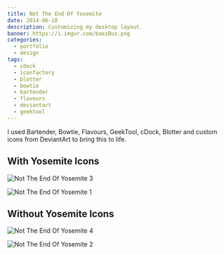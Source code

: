 ```yaml
---
title: Not The End Of Yosemite
date: 2014-06-18
description: Customizing my desktop layout.
banner: https://i.imgur.com/baezBus.png
categories:
  - portfolio
  - design
tags:
  - cdock
  - iconfactory
  - blotter
  - bowtie
  - bartender
  - flavours
  - deviantart
  - geektool
---
```


I used Bartender, Bowtie, Flavours, GeekTool, cDock, Blotter and custom icons from DeviantArt to bring this to life.

## With Yosemite Icons

![Not The End Of Yosemite 3](https://i.imgur.com/Yw46I02.png)

![Not The End Of Yosemite 1](https://i.imgur.com/odZKR6a.png)

## Without Yosemite Icons

![Not The End Of Yosemite 4](https://i.imgur.com/baezBus.png)

![Not The End Of Yosemite 2](https://i.imgur.com/g1DAhvH.png)
